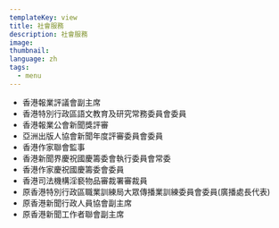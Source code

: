 ```yaml
---
templateKey: view
title: 社會服務
description: 社會服務
image: 
thumbnail: 
language: zh
tags:
  - menu
---
```

<ul>
	<li>香港報業評議會副主席</li>
	<li>香港特別行政區語文教育及研究常務委員會委員</li>
	<li>香港報業公會新聞獎評審</li>
	<li>亞洲出版人協會新聞年度評審委員會委員</li>
	<li>香港作家聯會監事</li>
	<li>香港新聞界慶祝國慶籌委會執行委員會常委</li>
	<li>香港作家慶祝國慶籌委會委員</li>
	<li>香港司法機構淫褻物品審裁署審裁員</li>
	<li>原香港特別行政區職業訓練局大眾傳播業訓練委員會委員(廣播處長代表)</li>
	<li>原香港新聞行政人員協會副主席</li>
	<li>原香港新聞工作者聯會副主席</li>
</ul>